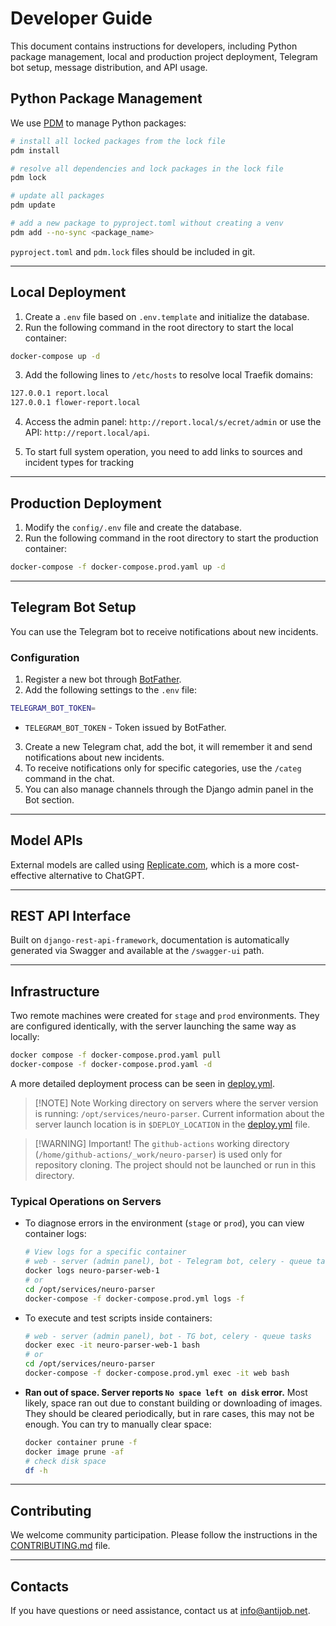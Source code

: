# Developer Guide

This document contains instructions for developers, including Python package management, local and production project deployment, Telegram bot setup, message distribution, and API usage.

## Python Package Management

We use [PDM](https://pdm-project.org/) to manage Python packages:

```bash
# install all locked packages from the lock file
pdm install

# resolve all dependencies and lock packages in the lock file
pdm lock

# update all packages
pdm update

# add a new package to pyproject.toml without creating a venv
pdm add --no-sync <package_name>
```

`pyproject.toml` and `pdm.lock` files should be included in git.

---

## Local Deployment

1. Create a `.env` file based on `.env.template` and initialize the database.
2. Run the following command in the root directory to start the local container:

```bash
docker-compose up -d
```

3. Add the following lines to `/etc/hosts` to resolve local Traefik domains:

```bash
127.0.0.1 report.local
127.0.0.1 flower-report.local
```

4. Access the admin panel: `http://report.local/s/ecret/admin` or use the API: `http://report.local/api`.

5. To start full system operation, you need to add links to sources and incident types for tracking

---

## Production Deployment

1. Modify the `config/.env` file and create the database.
2. Run the following command in the root directory to start the production container:

```bash
docker-compose -f docker-compose.prod.yaml up -d
```

---

## Telegram Bot Setup

You can use the Telegram bot to receive notifications about new incidents.

### Configuration

1. Register a new bot through [BotFather](https://t.me/BotFather).
2. Add the following settings to the `.env` file:

```bash
TELEGRAM_BOT_TOKEN=
```

- `TELEGRAM_BOT_TOKEN` - Token issued by BotFather.

3. Create a new Telegram chat, add the bot, it will remember it and send notifications about new incidents.
4. To receive notifications only for specific categories, use the `/categ` command in the chat.
5. You can also manage channels through the Django admin panel in the Bot section.

---

## Model APIs

External models are called using [Replicate.com](https://replicate.com/), which is a more cost-effective alternative to ChatGPT.

---

## REST API Interface

Built on `django-rest-api-framework`, documentation is automatically generated via Swagger and available at the `/swagger-ui` path.

---

## Infrastructure

Two remote machines were created for `stage` and `prod` environments.
They are configured identically, with the server launching the same way as locally:

```bash
docker compose -f docker-compose.prod.yaml pull
docker-compose -f docker-compose.prod.yaml -d
```

A more detailed deployment process can be seen in [deploy.yml](.github/workflows/deploy.yml).

> [!NOTE] Note
> Working directory on servers where the server version is running: `/opt/services/neuro-parser`.
> Current information about the server launch location is in `$DEPLOY_LOCATION` in the [deploy.yml](.github/workflows/deploy.yml) file.

> [!WARNING] Important!
> The `github-actions` working directory (`/home/github-actions/_work/neuro-parser`) is used only for repository cloning.
> The project should not be launched or run in this directory.

### Typical Operations on Servers

- To diagnose errors in the environment (`stage` or `prod`), you can view container logs:

  ```bash
  # View logs for a specific container
  # web - server (admin panel), bot - Telegram bot, celery - queue tasks
  docker logs neuro-parser-web-1
  # or
  cd /opt/services/neuro-parser
  docker-compose -f docker-compose.prod.yml logs -f
  ```

- To execute and test scripts inside containers:
  
  ```bash
  # web - server (admin panel), bot - TG bot, celery - queue tasks
  docker exec -it neuro-parser-web-1 bash
  # or
  cd /opt/services/neuro-parser
  docker-compose -f docker-compose.prod.yml exec -it web bash
  ```

- **Ran out of space. Server reports `No space left on disk` error.**
  Most likely, space ran out due to constant building or downloading of images. They should be cleared periodically, but in rare cases, this may not be enough. You can try to manually clear space:

  ```bash
  docker container prune -f
  docker image prune -af
  # check disk space
  df -h
  ```

---

## Contributing

We welcome community participation. Please follow the instructions in the [CONTRIBUTING.md](https://github.com/antijob/neuro-parser/blob/main/CONTRIBUTING.md) file.

---

## Contacts

If you have questions or need assistance, contact us at <info@antijob.net>.
